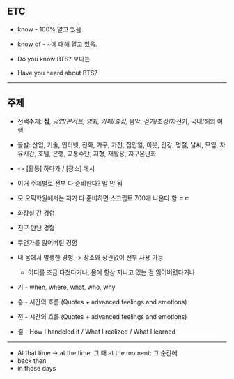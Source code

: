 ## ETC
- know - 100% 알고 있음
- know of - ~에 대해 알고 있음.

- Do you know BTS? 보다는
- Have you heard about BTS?

---
## 주제
- 선택주제: **집**, *공연/콘서트, 영화, 카페/술집,* 음악, 걷기/조깅/자전거, 국내/해외 여행
- 돌발: 산업, 기술, 인터넷, 전화, 가구, 가전, 집안일, 이웃, 건강, 명절, 날씨, 모임, 자유시간, 호텔, 은행, 교통수단, 지형, 재활용, 지구온난화

- -> [활동] 하다가 / [장소] 에서

- 이거 주제별로 전부 다 준비한다? 말 안 됨
- 모 오픽학원에서는 저거 다 준비하면 스크립트 700개 나온다 함 ㄷㄷ

- 화장실 간 경험
- 친구 만난 경험
- 무언가를 잃어버린 경험
- 내 몸에서 발생한 경험 -> 장소와 상관없이 전부 사용 가능
	- 어디를 조금 다쳤다거나, 몸에 항상 지니고 있는 걸 잃어버렸다거나

- 기 - when, where, what, who, why
- 승 - 시간의 흐름 (Quotes + advanced feelings and emotions)
- 전 - 시간의 흐름 (Quotes + advanced feelings and emotions)
- 결 - How I handeled it / What I realized / What I learned

---
- At that time -> at the time: 그 때
                 at the moment: 그 순간에
- back then
- in those days